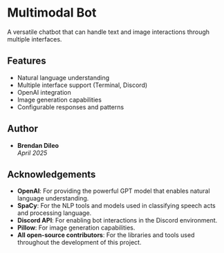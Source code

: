 # Multimodal Bot

A versatile chatbot that can handle text and image interactions through multiple interfaces.

## Features

- Natural language understanding
- Multiple interface support (Terminal, Discord)
- OpenAI integration
- Image generation capabilities
- Configurable responses and patterns

## Author

- **Brendan Dileo**  
  _April 2025_

  
## Acknowledgements

- **OpenAI**: For providing the powerful GPT model that enables natural language understanding.
- **SpaCy**: For the NLP tools and models used in classifying speech acts and processing language.
- **Discord API**: For enabling bot interactions in the Discord environment.
- **Pillow**: For image generation capabilities.
- **All open-source contributors**: For the libraries and tools used throughout the development of this project.